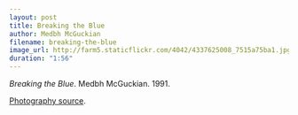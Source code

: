 ```yaml
---
layout: post
title: Breaking the Blue
author: Medbh McGuckian
filename: breaking-the-blue
image_url: http://farm5.staticflickr.com/4042/4337625008_7515a75ba1.jpg
duration: "1:56"
---
```


_Breaking the Blue_.  Medbh McGuckian.  1991.

[Photography source](http://www.flickr.com/photos/gilderic/4337625008/).
